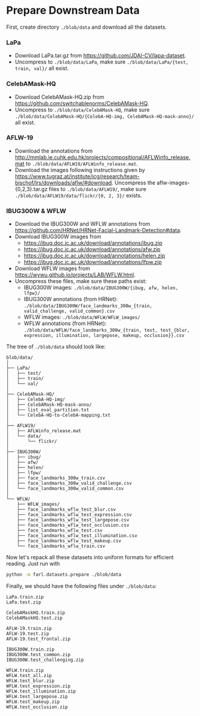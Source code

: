 # Prepare Downstream Data

First, create directory `./blob/data` and download all the datasets.

### LaPa

* Download LaPa.tar.gz from https://github.com/JDAI-CV/lapa-dataset.
* Uncompress to `./blob/data/LaPa`, make sure `./blob/data/LaPa/{test, train, val}/` all exist.

### CelebAMask-HQ

* Download CelebAMask-HQ.zip from https://github.com/switchablenorms/CelebAMask-HQ.
* Uncompress to `./blob/data/CelebAMask-HQ`, make sure `./blob/data/CelebAMask-HQ/{CelebA-HQ-img, CelebAMask-HQ-mask-anno}/` all exist.

### AFLW-19

* Download the annotations from http://mmlab.ie.cuhk.edu.hk/projects/compositional/AFLWinfo_release.mat to `./blob/data/AFLW19/AFLWinfo_release.mat`.
* Download the images following instructions given by https://www.tugraz.at/institute/icg/research/team-bischof/lrs/downloads/aflw/#download. Uncompress the aflw-images-{0,2,3}.tar.gz files to `./blob/data/AFLW19/`, make sure `./blob/data/AFLW19/data/flickr/{0, 2, 3}/` exists.


### IBUG300W & WFLW

* Download the IBUG300W and WFLW annotations from https://github.com/HRNet/HRNet-Facial-Landmark-Detection#data.
* Download IBUG300W images from
    * https://ibug.doc.ic.ac.uk/download/annotations/ibug.zip
    * https://ibug.doc.ic.ac.uk/download/annotations/afw.zip
    * https://ibug.doc.ic.ac.uk/download/annotations/helen.zip
    * https://ibug.doc.ic.ac.uk/download/annotations/lfpw.zip
* Download WFLW images from https://wywu.github.io/projects/LAB/WFLW.html.
* Uncompress these files, make sure these paths exist:
    * IBUG300W images: `./blob/data/IBUG300W/{ibug, afw, helen, lfpw}/`
    * IBUG300W annotations (from HRNet): `./blob/data/IBUG300W/face_landmarks_300w_{train, valid_challenge, valid_common}.csv`
    * WFLW images: `./blob/data/WFLW/WFLW_images/`
    * WFLW annotations (from HRNet): `./blob/data/WFLW/face_landmarks_300w_{train, test, test_{blur, expression, illumination, largepose, makeup, occlusion}}.csv`


The tree of `./blob/data` should look like:

```
blob/data/
│
├── LaPa/
│   ├── test/
│   ├── train/
│   └── val/
│
├── CelebAMask-HQ/
│   ├── CelebA-HQ-img/
│   ├── CelebAMask-HQ-mask-anno/
│   ├── list_eval_partition.txt
│   └── CelebA-HQ-to-CelebA-mapping.txt
│
├── AFLW19/  
│   ├── AFLWinfo_release.mat
│   └── data/
│       └── flickr/
│ 
├── IBUG300W/
│   ├── ibug/
│   ├── afw/
│   ├── helen/
│   ├── lfpw/
│   ├── face_landmarks_300w_train.csv
│   ├── face_landmarks_300w_valid_challenge.csv
│   └── face_landmarks_300w_valid_common.csv
│
└── WFLW/
    ├── WFLW_images/
    ├── face_landmarks_wflw_test_blur.csv  
    ├── face_landmarks_wflw_test_expression.csv    
    ├── face_landmarks_wflw_test_largepose.csv  
    ├── face_landmarks_wflw_test_occlusion.csv
    ├── face_landmarks_wflw_test.csv       
    ├── face_landmarks_wflw_test_illumination.csv  
    ├── face_landmarks_wflw_test_makeup.csv     
    └── face_landmarks_wflw_train.csv

```

Now let's repack all these datasets into uniform formats for efficient reading. Just run with

```bash
python -m farl.datasets.prepare ./blob/data
```

Finally, we should have the following files under `./blob/data`:

```
LaPa.train.zip
LaPa.test.zip

CelebAMaskHQ.train.zip
CelebAMaskHQ.test.zip

AFLW-19.train.zip
AFLW-19.test.zip
AFLW-19.test_frontal.zip

IBUG300W.train.zip
IBUG300W.test_common.zip
IBUG300W.test_challenging.zip

WFLW.train.zip
WFLW.test_all.zip
WFLW.test_blur.zip
WFLW.test_expression.zip
WFLW.test_illumination.zip
WFLW.test_largepose.zip
WFLW.test_makeup.zip
WFLW.test_occlusion.zip
```